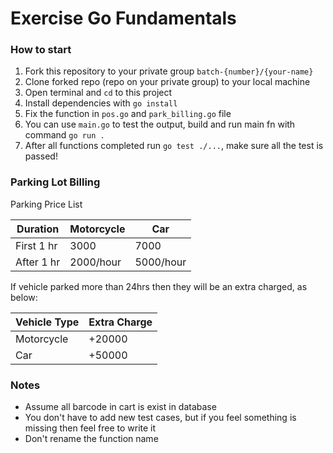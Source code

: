 # Exercise Go Fundamentals
### How to start
1. Fork this repository to your private group `batch-{number}/{your-name}`
2. Clone forked repo (repo on your private group) to your local machine
3. Open terminal and `cd` to this project
4. Install dependencies with `go install`
5. Fix the function in `pos.go` and `park_billing.go` file
6. You can use `main.go` to test the output, build and run main fn with command `go run .`
7. After all functions completed run `go test ./...`, make sure all the test is passed!

### Parking Lot Billing
Parking Price List

| Duration   | Motorcycle | Car       |
|------------|------------|-----------|
| First 1 hr | 3000       | 7000      |
| After 1 hr | 2000/hour  | 5000/hour |

If vehicle parked more than 24hrs then they will be an extra charged, as below:

| Vehicle Type | Extra Charge |
|--------------|--------------|
| Motorcycle   | +20000       |
| Car          | +50000       |

### Notes
* Assume all barcode in cart is exist in database
* You don't have to add new test cases, but if you feel something is missing then feel free to write it
* Don't rename the function name
